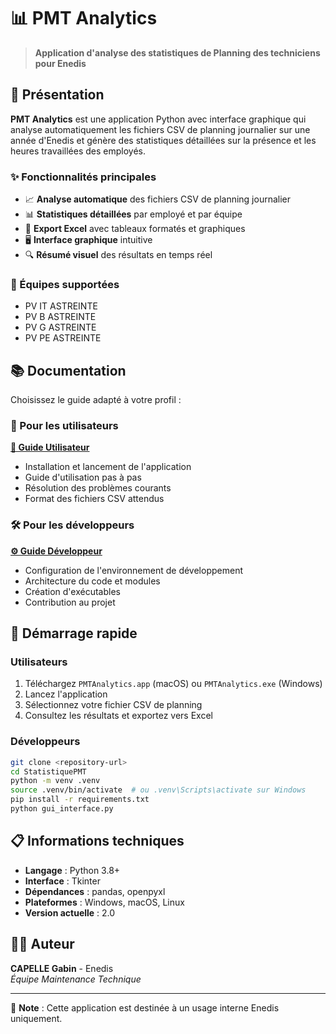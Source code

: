 # 📊 PMT Analytics

> **Application d'analyse des statistiques de Planning des techniciens pour Enedis**

## 🎯 Présentation

**PMT Analytics** est une application Python avec interface graphique qui analyse automatiquement les fichiers CSV de planning journalier sur une année d'Enedis et génère des statistiques détaillées sur la présence et les heures travaillées des employés.

### ✨ Fonctionnalités principales

- 📈 **Analyse automatique** des fichiers CSV de planning journalier
- 📊 **Statistiques détaillées** par employé et par équipe
- 💾 **Export Excel** avec tableaux formatés et graphiques
- 🖥️ **Interface graphique** intuitive
- 🔍 **Résumé visuel** des résultats en temps réel

### 🏢 Équipes supportées

- PV IT ASTREINTE
- PV B ASTREINTE
- PV G ASTREINTE
- PV PE ASTREINTE

## 📚 Documentation

Choisissez le guide adapté à votre profil :

### 👥 Pour les utilisateurs

**[📖 Guide Utilisateur](UTILISATION.md)**

- Installation et lancement de l'application
- Guide d'utilisation pas à pas
- Résolution des problèmes courants
- Format des fichiers CSV attendus

### 🛠️ Pour les développeurs

**[⚙️ Guide Développeur](DEVELOPPEUR.md)**

- Configuration de l'environnement de développement
- Architecture du code et modules
- Création d'exécutables
- Contribution au projet

## 🚀 Démarrage rapide

### Utilisateurs

1. Téléchargez `PMTAnalytics.app` (macOS) ou `PMTAnalytics.exe` (Windows)
2. Lancez l'application
3. Sélectionnez votre fichier CSV de planning
4. Consultez les résultats et exportez vers Excel

### Développeurs

```bash
git clone <repository-url>
cd StatistiquePMT
python -m venv .venv
source .venv/bin/activate  # ou .venv\Scripts\activate sur Windows
pip install -r requirements.txt
python gui_interface.py
```

## 📋 Informations techniques

- **Langage** : Python 3.8+
- **Interface** : Tkinter
- **Dépendances** : pandas, openpyxl
- **Plateformes** : Windows, macOS, Linux
- **Version actuelle** : 2.0

## 👨‍💻 Auteur

**CAPELLE Gabin** - Enedis  
_Équipe Maintenance Technique_

---

📝 **Note** : Cette application est destinée à un usage interne Enedis uniquement.
